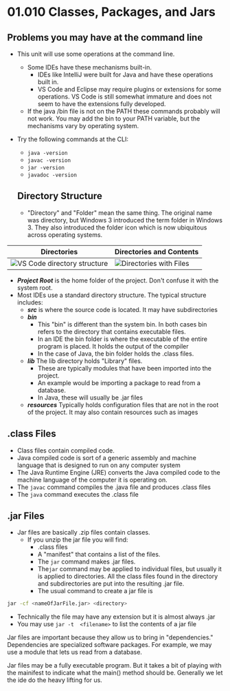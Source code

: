 # 01.010 Classes, Packages, and Jars

## Problems you may have at the command line

* This unit will use some operations at the command line.  
  * Some IDEs have these mechanisms built-in.
    * IDEs like IntelliJ were built for Java and have these operations built in.
    * VS Code and Eclipse may require plugins or extensions for some operations.  VS Code is still somewhat immature and does not seem to have the extensions fully developed.
  * If the java /bin file is not on the PATH these commands probably will not work.  You may add the bin to your PATH variable, but the mechanisms vary by operating system.
* Try the following commands at the CLI:
  * `java -version`
  * `javac -version`
  * `jar -version`
  * `javadoc -version`
  
  ## Directory Structure

  * "Directory" and "Folder" mean the same thing.  The original name was directory, but Windows 3 introduced the term folder in Windows 3.  They also introduced the folder icon which is now ubiquitous across operating systems.
  
Directories | Directories and Contents
---|---  
![VS Code directory structure](images/directories.png) | ![Directories with Files](images/directories2.png)

  * ***Project Root*** is the home folder of the project.  Don't confuse it with the system root.
  * Most IDEs use a standard directory structure.  The typical structure includes:
    * ***src*** is where the source code is located.  It may have subdirectories
    * ***bin*** 
      * This "bin" is different than the system bin.  In both cases bin refers to the directory that contains executable files.  
      * In an IDE the bin folder is where the executable of the entire program is placed. It holds the output of the compiler
      * In the case of Java, the bin folder holds the .class files.
    * ***lib*** The lib directory holds "Library" files.  
      * These are typically modules that have been imported into the project.  
      * An example would be importing a package to read from a database.
      * In Java, these will usually be .jar files
    * ***resources*** Typically holds configuration files that are not in the root of the project.  It may also contain resources such as images 
  
  ## .class Files

  * Class files contain compiled code.
  * Java compiled code is sort of a generic assembly and machine language that is designed to run on any computer system
  * The Java Runtime Engine (JRE) converts the Java compiled code to the machine language of the computer it is operating on.
  * The `javac` command compiles the .java file and produces .class files
  * The `java` command executes the .class file

## .jar Files

* Jar files are basically .zip files contain classes.   
  *  If you unzip the jar file you will find:
     *  .class files
     *  A "manifest" that contains a list of the files.
     *  The `jar` command makes .jar files.
     *  The`jar` command may be applied to individual files, but usually it is applied to directories.  All the class files found in the directory and subdirectories are put into the resulting .jar file. 
     * The usual command to create a jar file is

```bash
jar -cf <nameOfJarFile.jar> <directory>
```
* Technically the file may have any extension but it is almost always .jar
* You may use `jar -t  <filename>` to list the contents of a jar file

Jar files are important because they allow us to bring in "dependencies."  Dependencies are specialized software packages.  For example, we may use a module that lets us read from a database.

Jar files may be a fully executable program.  But it takes a bit of playing with the mainifest to indicate what the main() method should be.  Generally we let the ide do the heavy lifting for us.
